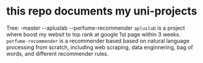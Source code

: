 # this repo documents my uni-projects
Tree:
-master
--apluslab
--perfume-recommender
`apluslab` is a project where boost my websit to top rank at google 1st page within 3 weeks.
`perfume-recommender` is a recommender based based on natural language processing from scratch, including web scraping, data enginnering, bag of words, and different recommender rules.
